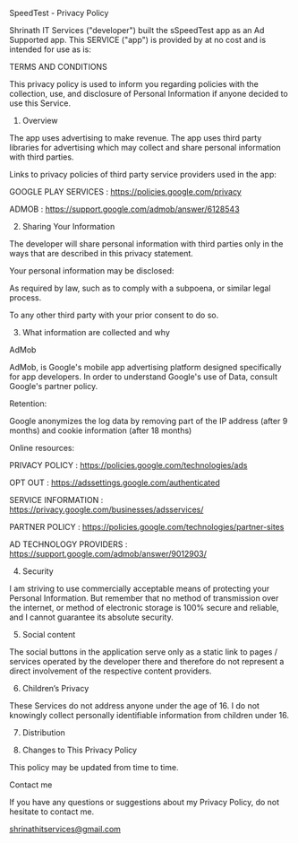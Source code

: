 SpeedTest - Privacy Policy

Shrinath IT Services ("developer") built the sSpeedTest app as an Ad Supported app. This SERVICE ("app") is provided by at no cost and is intended for use as is:

TERMS AND CONDITIONS

This privacy policy is used to inform you regarding policies with the collection, use, and disclosure of Personal Information if anyone decided to use this Service.

1. Overview

The app uses advertising to make revenue. The app uses third party libraries for advertising which may collect and share personal information with third parties.

Links to privacy policies of third party service providers used in the app:

GOOGLE PLAY SERVICES : https://policies.google.com/privacy

ADMOB : https://support.google.com/admob/answer/6128543

2. Sharing Your Information

The developer will share personal information with third parties only in the ways that are described in this privacy statement.

Your personal information may be disclosed:

As required by law, such as to comply with a subpoena, or similar legal process.

To any other third party with your prior consent to do so.

3. What information are collected and why

AdMob

AdMob, is Google's mobile app advertising platform designed specifically for app developers. In order to understand Google's use of Data, consult Google's partner policy.

Retention:

Google anonymizes the log data by removing part of the IP address (after 9 months) and cookie information (after 18 months)

Online resources:

PRIVACY POLICY : https://policies.google.com/technologies/ads

OPT OUT : https://adssettings.google.com/authenticated

SERVICE INFORMATION : https://privacy.google.com/businesses/adsservices/

PARTNER POLICY : https://policies.google.com/technologies/partner-sites

AD TECHNOLOGY PROVIDERS : https://support.google.com/admob/answer/9012903/

4. Security

I am striving to use commercially acceptable means of protecting your Personal Information. But remember that no method of transmission over the internet, or method of electronic storage is 100% secure and reliable, and I cannot guarantee its absolute security.

5. Social content

The social buttons in the application serve only as a static link to pages / services operated by the developer there and therefore do not represent a direct involvement of the respective content providers.

6. Children’s Privacy

These Services do not address anyone under the age of 16. I do not knowingly collect personally identifiable information from children under 16.

7. Distribution


8. Changes to This Privacy Policy

This policy may be updated from time to time.

Contact me

If you have any questions or suggestions about my Privacy Policy, do not hesitate to contact me.

shrinathitservices@gmail.com
